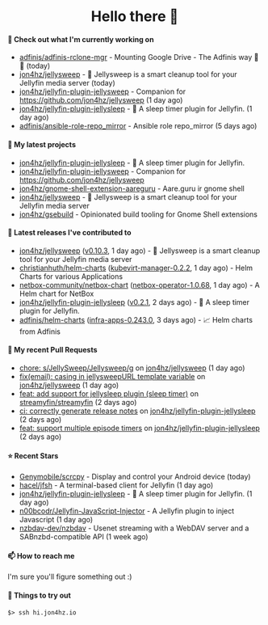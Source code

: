 <h1 align=center>Hello there 👋</h1>

#### 👷 Check out what I'm currently working on

- [adfinis/adfinis-rclone-mgr](https://github.com/adfinis/adfinis-rclone-mgr) - Mounting Google Drive - The Adfinis way 🧙✨ (today)
- [jon4hz/jellysweep](https://github.com/jon4hz/jellysweep) - 🧹 Jellysweep is a smart cleanup tool for your Jellyfin media server (today)
- [jon4hz/jellyfin-plugin-jellysweep](https://github.com/jon4hz/jellyfin-plugin-jellysweep) - Companion for https://github.com/jon4hz/jellysweep (1 day ago)
- [jon4hz/jellyfin-plugin-jellysleep](https://github.com/jon4hz/jellyfin-plugin-jellysleep) - 🌙 A sleep timer plugin for Jellyfin. (1 day ago)
- [adfinis/ansible-role-repo_mirror](https://github.com/adfinis/ansible-role-repo_mirror) - Ansible role repo_mirror (5 days ago)

#### 🌱 My latest projects

- [jon4hz/jellyfin-plugin-jellysleep](https://github.com/jon4hz/jellyfin-plugin-jellysleep) - 🌙 A sleep timer plugin for Jellyfin.
- [jon4hz/jellyfin-plugin-jellysweep](https://github.com/jon4hz/jellyfin-plugin-jellysweep) - Companion for https://github.com/jon4hz/jellysweep
- [jon4hz/gnome-shell-extension-aareguru](https://github.com/jon4hz/gnome-shell-extension-aareguru) - Aare.guru ir gnome shell
- [jon4hz/jellysweep](https://github.com/jon4hz/jellysweep) - 🧹 Jellysweep is a smart cleanup tool for your Jellyfin media server
- [jon4hz/gsebuild](https://github.com/jon4hz/gsebuild) - Opinionated build tooling for Gnome Shell extensions

#### 🔭 Latest releases I've contributed to

- [jon4hz/jellysweep](https://github.com/jon4hz/jellysweep) ([v0.10.3](https://github.com/jon4hz/jellysweep/releases/tag/v0.10.3), 1 day ago) - 🧹 Jellysweep is a smart cleanup tool for your Jellyfin media server
- [christianhuth/helm-charts](https://github.com/christianhuth/helm-charts) ([kubevirt-manager-0.2.2](https://github.com/christianhuth/helm-charts/releases/tag/kubevirt-manager-0.2.2), 1 day ago) - Helm Charts for various Applications
- [netbox-community/netbox-chart](https://github.com/netbox-community/netbox-chart) ([netbox-operator-1.0.68](https://github.com/netbox-community/netbox-chart/releases/tag/netbox-operator-1.0.68), 1 day ago) - A Helm chart for NetBox
- [jon4hz/jellyfin-plugin-jellysleep](https://github.com/jon4hz/jellyfin-plugin-jellysleep) ([v0.2.1](https://github.com/jon4hz/jellyfin-plugin-jellysleep/releases/tag/v0.2.1), 2 days ago) - 🌙 A sleep timer plugin for Jellyfin.
- [adfinis/helm-charts](https://github.com/adfinis/helm-charts) ([infra-apps-0.243.0](https://github.com/adfinis/helm-charts/releases/tag/infra-apps-0.243.0), 3 days ago) - 📈 Helm charts from Adfinis

#### 🔨 My recent Pull Requests

- [chore: s/JellySweep/Jellysweep/g](https://github.com/jon4hz/jellysweep/pull/63) on [jon4hz/jellysweep](https://github.com/jon4hz/jellysweep) (1 day ago)
- [fix(email): casing in jellysweepURL template variable](https://github.com/jon4hz/jellysweep/pull/62) on [jon4hz/jellysweep](https://github.com/jon4hz/jellysweep) (1 day ago)
- [feat: add support for jellysleep plugin (sleep timer)](https://github.com/streamyfin/streamyfin/pull/922) on [streamyfin/streamyfin](https://github.com/streamyfin/streamyfin) (2 days ago)
- [ci: correctly generate release notes](https://github.com/jon4hz/jellyfin-plugin-jellysleep/pull/2) on [jon4hz/jellyfin-plugin-jellysleep](https://github.com/jon4hz/jellyfin-plugin-jellysleep) (2 days ago)
- [feat: support multiple episode timers](https://github.com/jon4hz/jellyfin-plugin-jellysleep/pull/1) on [jon4hz/jellyfin-plugin-jellysleep](https://github.com/jon4hz/jellyfin-plugin-jellysleep) (2 days ago)

#### ⭐ Recent Stars

- [Genymobile/scrcpy](https://github.com/Genymobile/scrcpy) - Display and control your Android device (today)
- [hacel/jfsh](https://github.com/hacel/jfsh) - A terminal-based client for Jellyfin (1 day ago)
- [jon4hz/jellyfin-plugin-jellysleep](https://github.com/jon4hz/jellyfin-plugin-jellysleep) - 🌙 A sleep timer plugin for Jellyfin. (1 day ago)
- [n00bcodr/Jellyfin-JavaScript-Injector](https://github.com/n00bcodr/Jellyfin-JavaScript-Injector) - A Jellyfin plugin to inject Javascript (1 day ago)
- [nzbdav-dev/nzbdav](https://github.com/nzbdav-dev/nzbdav) - Usenet streaming with a WebDAV server and a SABnzbd-compatible API (1 week ago)

#### 📫 How to reach me
I'm sure you'll figure something out :)

#### 👀 Things to try out
```
$> ssh hi.jon4hz.io
```